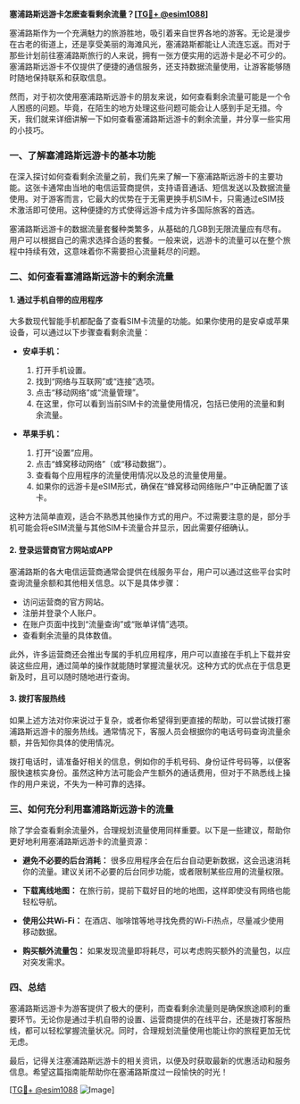 **塞浦路斯远游卡怎麽查看剩余流量？[[TG💪+ @esim1088](https://t.me/s/esim1088)]**

塞浦路斯作为一个充满魅力的旅游胜地，吸引着来自世界各地的游客。无论是漫步在古老的街道上，还是享受美丽的海滩风光，塞浦路斯都能让人流连忘返。而对于那些计划前往塞浦路斯旅行的人来说，拥有一张方便实用的远游卡是必不可少的。塞浦路斯远游卡不仅提供了便捷的通信服务，还支持数据流量使用，让游客能够随时随地保持联系和获取信息。

然而，对于初次使用塞浦路斯远游卡的朋友来说，如何查看剩余流量可能是一个令人困惑的问题。毕竟，在陌生的地方处理这些问题可能会让人感到手足无措。今天，我们就来详细讲解一下如何查看塞浦路斯远游卡的剩余流量，并分享一些实用的小技巧。

### **一、了解塞浦路斯远游卡的基本功能**

在深入探讨如何查看剩余流量之前，我们先来了解一下塞浦路斯远游卡的主要功能。这张卡通常由当地的电信运营商提供，支持语音通话、短信发送以及数据流量使用。对于游客而言，它最大的优势在于无需更换手机SIM卡，只需通过eSIM技术激活即可使用。这种便捷的方式使得远游卡成为许多国际旅客的首选。

塞浦路斯远游卡的数据流量套餐种类繁多，从基础的几GB到无限流量应有尽有。用户可以根据自己的需求选择合适的套餐。一般来说，远游卡的流量可以在整个旅程中持续有效，这意味着你不需要担心流量耗尽的问题。

### **二、如何查看塞浦路斯远游卡的剩余流量**

#### **1. 通过手机自带的应用程序**

大多数现代智能手机都配备了查看SIM卡流量的功能。如果你使用的是安卓或苹果设备，可以通过以下步骤查看剩余流量：

- **安卓手机：**
  1. 打开手机设置。
  2. 找到“网络与互联网”或“连接”选项。
  3. 点击“移动网络”或“流量管理”。
  4. 在这里，你可以看到当前SIM卡的流量使用情况，包括已使用的流量和剩余流量。

- **苹果手机：**
  1. 打开“设置”应用。
  2. 点击“蜂窝移动网络”（或“移动数据”）。
  3. 查看每个应用程序的流量使用情况以及总的流量使用量。
  4. 如果你的远游卡是eSIM形式，确保在“蜂窝移动网络账户”中正确配置了该卡。

这种方法简单直观，适合不熟悉其他操作方式的用户。不过需要注意的是，部分手机可能会将eSIM流量与其他SIM卡流量合并显示，因此需要仔细确认。

#### **2. 登录运营商官方网站或APP**

塞浦路斯的各大电信运营商通常会提供在线服务平台，用户可以通过这些平台实时查询流量余额和其他相关信息。以下是具体步骤：

- 访问运营商的官方网站。
- 注册并登录个人账户。
- 在账户页面中找到“流量查询”或“账单详情”选项。
- 查看剩余流量的具体数值。

此外，许多运营商还会推出专属的手机应用程序，用户可以直接在手机上下载并安装这些应用，通过简单的操作就能随时掌握流量状况。这种方式的优点在于信息更新及时，且可以随时随地进行查询。

#### **3. 拨打客服热线**

如果上述方法对你来说过于复杂，或者你希望得到更直接的帮助，可以尝试拨打塞浦路斯远游卡的服务热线。通常情况下，客服人员会根据你的电话号码查询流量余额，并告知你具体的使用情况。

拨打电话时，请准备好相关的信息，例如你的手机号码、身份证件号码等，以便客服快速核实身份。虽然这种方法可能会产生额外的通话费用，但对于不熟悉线上操作的用户来说，不失为一种可靠的选择。

### **三、如何充分利用塞浦路斯远游卡的流量**

除了学会查看剩余流量外，合理规划流量使用同样重要。以下是一些建议，帮助你更好地利用塞浦路斯远游卡的流量资源：

- **避免不必要的后台消耗：** 很多应用程序会在后台自动更新数据，这会迅速消耗你的流量。建议关闭不必要的后台同步功能，或者限制某些应用的流量权限。
  
- **下载离线地图：** 在旅行前，提前下载好目的地的地图，这样即使没有网络也能轻松导航。

- **使用公共Wi-Fi：** 在酒店、咖啡馆等地寻找免费的Wi-Fi热点，尽量减少使用移动数据。

- **购买额外流量包：** 如果发现流量即将耗尽，可以考虑购买额外的流量包，以应对突发需求。

### **四、总结**

塞浦路斯远游卡为游客提供了极大的便利，而查看剩余流量则是确保旅途顺利的重要环节。无论你是通过手机自带的设置、运营商提供的在线平台，还是拨打客服热线，都可以轻松掌握流量状况。同时，合理规划流量使用也能让你的旅程更加无忧无虑。

最后，记得关注塞浦路斯远游卡的相关资讯，以便及时获取最新的优惠活动和服务信息。希望这篇指南能帮助你在塞浦路斯度过一段愉快的时光！

[[TG💪+ @esim1088](https://t.me/s/esim1088) ![Image](https://i.postimg.cc/4NQfJmqS/Snipaste-2025-05-13-00-14-12.png)]